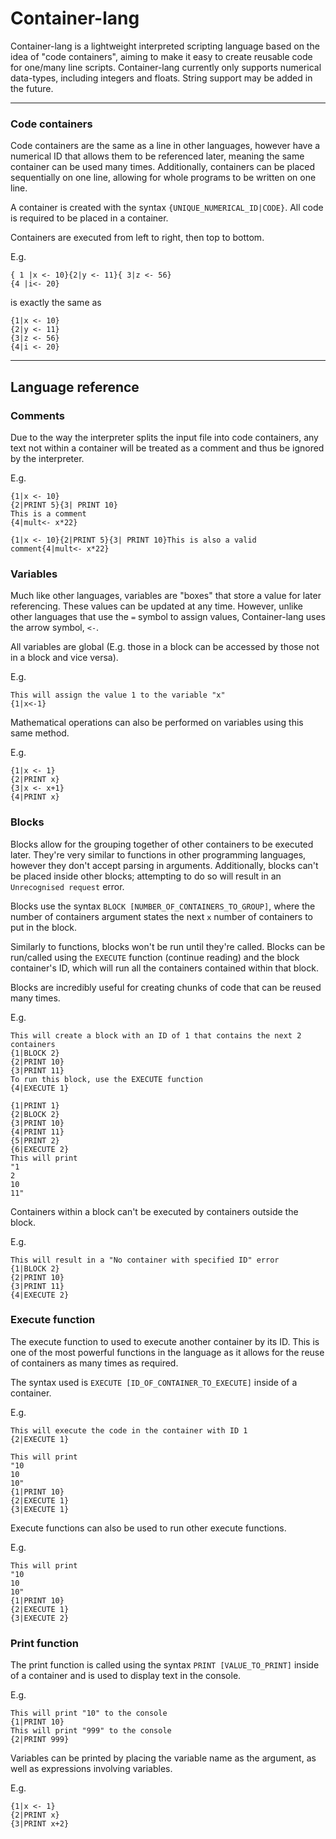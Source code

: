 # Container-lang

Container-lang is a lightweight interpreted scripting language based on the idea of "code containers", aiming to make it easy to create reusable code for one/many line scripts. Container-lang currently only supports numerical data-types, including integers and floats. String support may be added in the future.

---

### Code containers

Code containers are the same as a line in other languages, however have a numerical ID that allows them to be referenced later, meaning the same container can be used many times. Additionally, containers can be placed sequentially on one line, allowing for whole programs to be written on one line.

A container is created with the syntax `{UNIQUE_NUMERICAL_ID|CODE}`. All code is required to be placed in a container.

Containers are executed from left to right, then top to bottom.

E.g.

```
{ 1 |x <- 10}{2|y <- 11}{ 3|z <- 56}
{4 |i<- 20}
```

is exactly the same as

```
{1|x <- 10}
{2|y <- 11}
{3|z <- 56}
{4|i <- 20}
```

---

## Language reference

### Comments 

Due to the way the interpreter splits the input file into code containers, any text not within a container will be treated as a comment and thus be ignored by the interpreter.

E.g.

```
{1|x <- 10}
{2|PRINT 5}{3| PRINT 10}
This is a comment
{4|mult<- x*22}
```

```
{1|x <- 10}{2|PRINT 5}{3| PRINT 10}This is also a valid comment{4|mult<- x*22}
```

### Variables

Much like other languages, variables are "boxes" that store a value for later referencing. These values can be updated at any time. However, unlike other languages that use the ```=``` symbol to assign values, Container-lang uses the arrow symbol, ```<-```.

All variables are global (E.g. those in a block can be accessed by those not in a block and vice versa).

E.g.

```
This will assign the value 1 to the variable "x"
{1|x<-1}
```

Mathematical operations can also be performed on variables using this same method. 

E.g.

```
{1|x <- 1}
{2|PRINT x}
{3|x <- x+1}
{4|PRINT x}
```

### Blocks

Blocks allow for the grouping together of other containers to be executed later. They're very similar to functions in other programming languages, however they don't accept parsing in arguments. Additionally, blocks can't be placed inside other blocks; attempting to do so will result in an ```Unrecognised request``` error.

Blocks use the syntax ```BLOCK [NUMBER_OF_CONTAINERS_TO_GROUP]```, where the number of containers argument states the next ```x``` number of containers to put in the block.

Similarly to functions, blocks won't be run until they're called. Blocks can be run/called using the ```EXECUTE``` function (continue reading) and the block container's ID, which will run all the containers contained within that block.

Blocks are incredibly useful for creating chunks of code that can be reused many times.

E.g.

```
This will create a block with an ID of 1 that contains the next 2 containers
{1|BLOCK 2}
{2|PRINT 10}
{3|PRINT 11}
To run this block, use the EXECUTE function
{4|EXECUTE 1}
```

```
{1|PRINT 1}
{2|BLOCK 2}
{3|PRINT 10}
{4|PRINT 11}
{5|PRINT 2}
{6|EXECUTE 2}
This will print
"1
2
10
11"
```

Containers within a block can't be executed by containers outside the block.

E.g.

```
This will result in a "No container with specified ID" error
{1|BLOCK 2}
{2|PRINT 10}
{3|PRINT 11}
{4|EXECUTE 2}
```

### Execute function

The execute function to used to execute another container by its ID. This is one of the most powerful functions in the language as it allows for the reuse of containers as many times as required. 

The syntax used is ```EXECUTE [ID_OF_CONTAINER_TO_EXECUTE]``` inside of a container.

E.g.

```
This will execute the code in the container with ID 1
{2|EXECUTE 1}
```

```
This will print 
"10
10
10"
{1|PRINT 10}
{2|EXECUTE 1}
{3|EXECUTE 1}
```

Execute functions can also be used to run other execute functions.

E.g.

```
This will print 
"10
10
10"
{1|PRINT 10}
{2|EXECUTE 1}
{3|EXECUTE 2}
```

### Print function

The print function is called using the syntax ```PRINT [VALUE_TO_PRINT]``` inside of a container and is used to display text in the console.

E.g.

```
This will print "10" to the console
{1|PRINT 10}
This will print "999" to the console
{2|PRINT 999}
```

Variables can be printed by placing the variable name as the argument, as well as expressions involving variables.

E.g.

```
{1|x <- 1}
{2|PRINT x}
{3|PRINT x+2}
```
